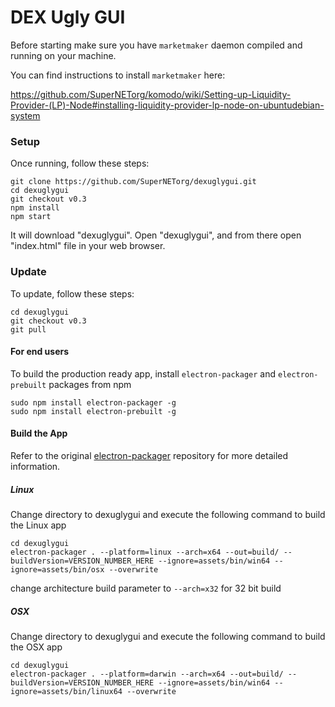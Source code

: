 # DEX Ugly GUI

Before starting make sure you have `marketmaker` daemon compiled and running on your machine.

You can find instructions to install `marketmaker` here:

https://github.com/SuperNETorg/komodo/wiki/Setting-up-Liquidity-Provider-(LP)-Node#installing-liquidity-provider-lp-node-on-ubuntudebian-system

### Setup
Once running, follow these steps:
```shell
git clone https://github.com/SuperNETorg/dexuglygui.git
cd dexuglygui
git checkout v0.3
npm install
npm start
```

It will download "dexuglygui". Open "dexuglygui", and from there open "index.html" file in your web browser.

### Update
To update, follow these steps:
```shell
cd dexuglygui
git checkout v0.3
git pull
```

#### For end users

To build the production ready app, install `electron-packager` and `electron-prebuilt` packages from npm
```shell
sudo npm install electron-packager -g
sudo npm install electron-prebuilt -g
```

#### **Build the App**
Refer to the original [electron-packager](https://github.com/electron-userland/electron-packager) repository for more detailed information.

##### Linux
Change directory to dexuglygui and execute the following command to build the Linux app
```shell
cd dexuglygui
electron-packager . --platform=linux --arch=x64 --out=build/ --buildVersion=VERSION_NUMBER_HERE --ignore=assets/bin/win64 --ignore=assets/bin/osx --overwrite
```
change architecture build parameter to ```--arch=x32``` for 32 bit build

##### OSX
Change directory to dexuglygui and execute the following command to build the OSX app
```shell
cd dexuglygui
electron-packager . --platform=darwin --arch=x64 --out=build/ --buildVersion=VERSION_NUMBER_HERE --ignore=assets/bin/win64 --ignore=assets/bin/linux64 --overwrite
```


